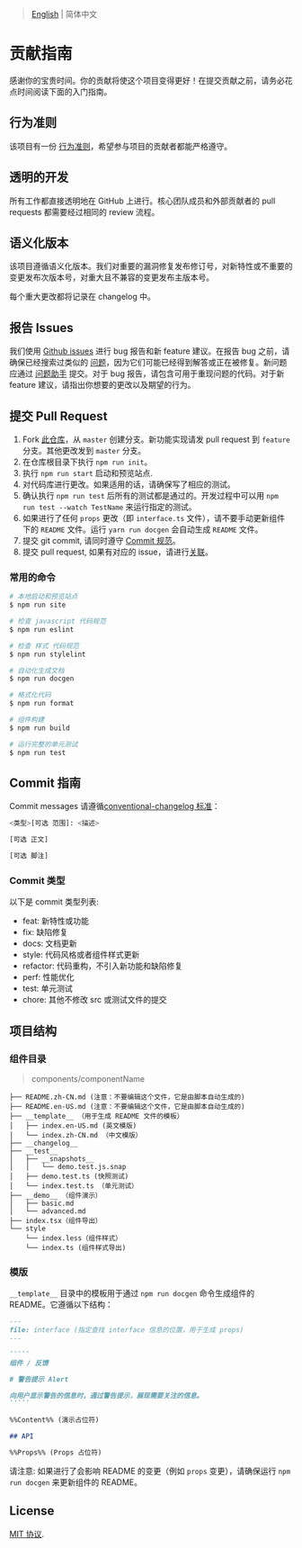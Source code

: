 
> [English](./CONTRIBUTING.md) | 简体中文

# 贡献指南

感谢你的宝贵时间。你的贡献将使这个项目变得更好！在提交贡献之前，请务必花点时间阅读下面的入门指南。

## 行为准则

该项目有一份 [行为准则](./CODE_OF_CONDUCT.md)，希望参与项目的贡献者都能严格遵守。

## 透明的开发

所有工作都直接透明地在 GitHub 上进行。核心团队成员和外部贡献者的 pull requests 都需要经过相同的 review 流程。

## 语义化版本

该项目遵循语义化版本。我们对重要的漏洞修复发布修订号，对新特性或不重要的变更发布次版本号，对重大且不兼容的变更发布主版本号。

每个重大更改都将记录在 changelog 中。

## 报告 Issues

我们使用 [Github issues](https://github.com/arco-design/arco-design/issues) 进行 bug 报告和新 feature 建议。在报告 bug 之前，请确保已经搜索过类似的 [问题](https://github.com/arco-design/arco-design/issues)，因为它们可能已经得到解答或正在被修复。新问题应通过 [问题助手](https://arco-design/issue-helper?repo=arco-design) 提交。对于 bug 报告，请包含可用于重现问题的代码。对于新 feature 建议，请指出你想要的更改以及期望的行为。

## 提交 Pull Request

1. Fork [此仓库](https://github.com/arco-design/arco-design)，从 `master` 创建分支。新功能实现请发 pull request 到 `feature` 分支。其他更改发到 `master` 分支。
1. 在仓库根目录下执行 `npm run init`。
1. 执行 `npm run start` 启动和预览站点.
1. 对代码库进行更改。如果适用的话，请确保写了相应的测试。
1. 确认执行 `npm run test` 后所有的测试都是通过的。开发过程中可以用 `npm run test --watch TestName` 来运行指定的测试。
1. 如果进行了任何 `props` 更改（即 `interface.ts` 文件），请不要手动更新组件下的 `README` 文件。运行 `yarn run docgen` 会自动生成 `README` 文件。
1. 提交 git commit, 请同时遵守 [Commit 规范](#commit-guidelines)。
1. 提交 pull request, 如果有对应的 issue，请进行[关联](https://docs.github.com/en/issues/tracking-your-work-with-issues/linking-a-pull-request-to-an-issue#linking-a-pull-request-to-an-issue-using-a-keyword)。

### 常用的命令

```bash
# 本地启动和预览站点
$ npm run site

# 检查 javascript 代码规范
$ npm run eslint

# 检查 样式 代码规范
$ npm run stylelint

# 自动化生成文档
$ npm run docgen

# 格式化代码
$ npm run format

# 组件构建
$ npm run build

# 运行完整的单元测试
$ npm run test
```

## Commit 指南

Commit messages 请遵循[conventional-changelog 标准](https://www.conventionalcommits.org/en/v1.0.0/)：

```bash
<类型>[可选 范围]: <描述>

[可选 正文]

[可选 脚注]
```

### Commit 类型

以下是 commit 类型列表:

- feat: 新特性或功能
- fix: 缺陷修复
- docs: 文档更新
- style: 代码风格或者组件样式更新
- refactor: 代码重构，不引入新功能和缺陷修复
- perf: 性能优化
- test: 单元测试
- chore: 其他不修改 src 或测试文件的提交

## 项目结构

### 组件目录

> components/componentName

```
├── README.zh-CN.md (注意：不要编辑这个文件，它是由脚本自动生成的)
├── README.en-US.md (注意：不要编辑这个文件，它是由脚本自动生成的)
├── __template__ （用于生成 README 文件的模板）
│   ├── index.en-US.md (英文模版)
│   └── index.zh-CN.md （中文模版）
├── __changelog__
├── __test__
│   ├── __snapshots__
│   │   └── demo.test.js.snap
│   ├── demo.test.ts (快照测试)
│   └── index.test.ts （单元测试）
├── __demo__ （组件演示）
│   ├── basic.md
│   └── advanced.md
├── index.tsx（组件导出）
└── style
    └── index.less（组件样式）
    └── index.ts (组件样式导出)
```

### 模版

`__template__` 目录中的模板用于通过 `npm run docgen` 命令生成组件的 README。它遵循以下结构：

~~~markdown
---
file: interface (指定查找 interface 信息的位置，用于生成 props)
---

`````
组件 / 反馈

# 警告提示 Alert

向用户显示警告的信息时，通过警告提示，展现需要关注的信息。
`````

%%Content%% (演示占位符)

## API

%%Props%% (Props 占位符)
~~~

请注意: 如果进行了会影响 README 的变更（例如 `props` 变更），请确保运行 `npm run docgen` 来更新组件的 README。

## License

[MIT 协议](./LICENSE).
